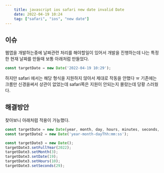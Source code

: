 ```yaml
---
    title: javascript ios safari new date invalid Date
    date: 2022-04-19 10:24
    tag: ["safari", "ios", "new date"]
---
```

## 이슈
웹앱을 개발하는중에 날짜관련 처리를 해야할일이 있어서 개발을 진행하는데
나는 특정한 현재 날짜를 만들때 보통 아래처럼 만들었다.
```js
const targetDate = new Date('2022-04-19 10:29');
```

하지만 safari 에서는 해당 형식을 지원하지 않아서 제대로 작동을 안했다 ㅠ
기존에는 크롬만 신경을써서 상관이 없었는데 safari쪽은 지원이 안되는지 몰랐는데 당황 스러웠다.

## 해결방안
찾아보니 아래처럼 적용이 가능했다.
```js
const targetDate = new Date(year, month, day, hours, minutes, seconds, milliseconds);
const targetDate2 = new Date('year-month-dayThh:mm:ss');

const targetDate3 = new Date();
targetDate3.setFullYear(2022);
targetDate3.setMonth(3);
targetDate3.setDate(19);
targetDate3.setHours(10);
targetDate3.setSeconds(29);
```